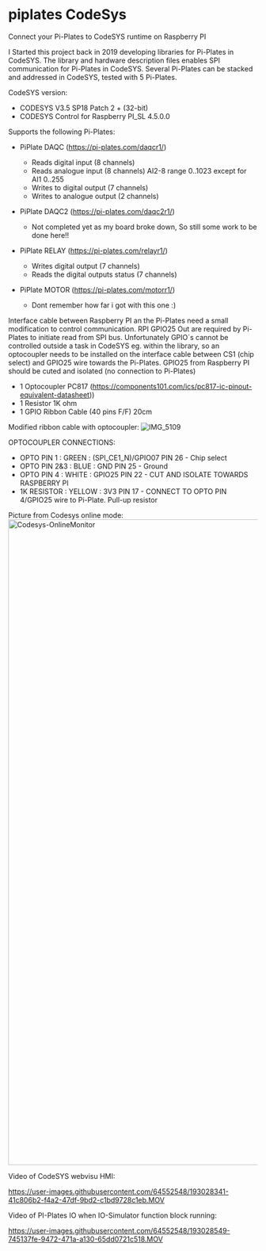 # piplates CodeSys 
Connect your Pi-Plates to CodeSYS runtime on Raspberry PI

I Started this project back in 2019 developing libraries for Pi-Plates in CodeSYS.
The library and hardware description files enables SPI communication for Pi-Plates in CodeSYS.
Several Pi-Plates can be stacked and addressed in CodeSYS, tested with 5 Pi-Plates.

CodeSYS version:
  * CODESYS V3.5 SP18 Patch 2 + (32-bit)
  * CODESYS Control for Raspberry PI_SL 4.5.0.0

Supports the following Pi-Plates:
  * PiPlate DAQC 
            (https://pi-plates.com/daqcr1/)
    - Reads digital input (8 channels)
    - Reads analogue input (8 channels) AI2-8 range 0..1023 except for AI1 0..255
    - Writes to digital output (7 channels)
    - Writes to analogue output (2 channels)
            
  * PiPlate DAQC2
            (https://pi-plates.com/daqc2r1/)
    - Not completed yet as my board broke down, So still some work to be done here!!
    
  * PiPlate RELAY
            (https://pi-plates.com/relayr1/)
    - Writes digital output (7 channels)
    - Reads the digital outputs status (7 channels)
  
  * PiPlate MOTOR
            (https://pi-plates.com/motorr1/)
    - Dont remember how far i got with this one :)

Interface cable between Raspberry PI an the Pi-Plates need a small modification to control communication. 
RPI GPIO25 Out are required by Pi-Plates to initiate read from SPI bus. 
Unfortunately GPIO´s cannot be controlled outside a task in CodeSYS eg. within the library, 
so an optocoupler needs to be installed on the interface cable between CS1 (chip select) and GPIO25 wire towards the Pi-Plates.
GPIO25 from Raspberry PI should be cuted and isolated (no connection to Pi-Plates)
  * 1 Optocoupler PC817 (https://components101.com/ics/pc817-ic-pinout-equivalent-datasheet))
  * 1 Resistor 1K ohm
  * 1 GPIO Ribbon Cable (40 pins F/F) 20cm

Modified ribbon cable with optocoupler:
![IMG_5109](https://user-images.githubusercontent.com/64552548/193148905-6aff5ea1-eb8c-4393-b7e8-2219a8142c31.jpg)


OPTOCOUPLER CONNECTIONS:
* OPTO PIN 1   : GREEN  : (SPI_CE1_N)/GPIO07 PIN 26  - Chip select
* OPTO PIN 2&3 : BLUE   : GND PIN 25 - Ground
* OPTO PIN 4   : WHITE  : GPIO25 PIN 22 - CUT AND ISOLATE TOWARDS RASPBERRY PI
* 1K RESISTOR  : YELLOW : 3V3 PIN 17 - CONNECT TO OPTO PIN 4/GPIO25 wire to Pi-Plate. Pull-up resistor

Picture from Codesys online mode:
<img width="1303" alt="Codesys-OnlineMonitor" src="https://user-images.githubusercontent.com/64552548/193023778-b9487b74-82be-4bc2-86b5-645439a2bc02.png">


Video of CodeSYS webvisu HMI:

https://user-images.githubusercontent.com/64552548/193028341-41c806b2-f4a2-47df-9bd2-c1bd9728c1eb.MOV


Video of PI-Plates IO when IO-Simulator function block running:

https://user-images.githubusercontent.com/64552548/193028549-745137fe-9472-471a-a130-65dd0721c518.MOV

